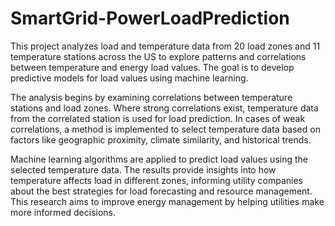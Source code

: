 # SmartGrid-PowerLoadPrediction

This project analyzes load and temperature data from 20 load zones and 11 temperature 
stations across the US to explore patterns and correlations between temperature and energy load values.
The goal is to develop predictive models for load values using machine learning.

The analysis begins by examining correlations between temperature stations and load zones. 
Where strong correlations exist, temperature data from the correlated station is used for load prediction. 
In cases of weak correlations, a method is implemented to select temperature data based on factors like 
geographic proximity, climate similarity, and historical trends.

Machine learning algorithms are applied to predict load values using the selected temperature data. 
The results provide insights into how temperature affects load in different zones, informing utility 
companies about the best strategies for load forecasting and resource management. 
This research aims to improve energy management by helping utilities make more informed decisions.
